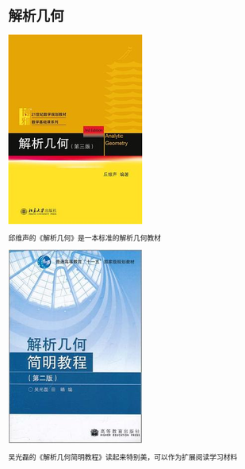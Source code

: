 # 解析几何

![解析几何](./0.解析几何.jpg)

邱维声的《解析几何》是一本标准的解析几何教材

![解析几何](./1.解析几何简明教程.jpg)

吴光磊的《解析几何简明教程》读起来特别美，可以作为扩展阅读学习材料
